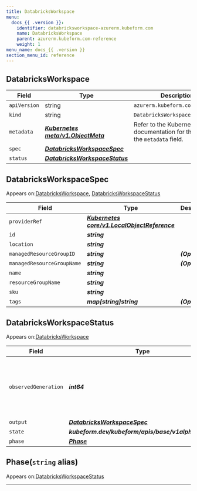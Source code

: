 ```yaml
---
title: DatabricksWorkspace
menu:
  docs_{{ .version }}:
    identifier: databricksworkspace-azurerm.kubeform.com
    name: DatabricksWorkspace
    parent: azurerm.kubeform.com-reference
    weight: 1
menu_name: docs_{{ .version }}
section_menu_id: reference
---
```


## DatabricksWorkspace
| Field | Type | Description |
| ------ | ----- | ----------- |
| `apiVersion` | string | `azurerm.kubeform.com/v1alpha1` |
|    `kind` | string | `DatabricksWorkspace` |
| `metadata` | ***[Kubernetes meta/v1.ObjectMeta](https://kubernetes.io/docs/reference/generated/kubernetes-api/v1.13/#objectmeta-v1-meta)***|Refer to the Kubernetes API documentation for the fields of the `metadata` field.|
| `spec` | ***[DatabricksWorkspaceSpec](#databricksworkspacespec)***||
| `status` | ***[DatabricksWorkspaceStatus](#databricksworkspacestatus)***||
## DatabricksWorkspaceSpec

Appears on:[DatabricksWorkspace](#databricksworkspace), [DatabricksWorkspaceStatus](#databricksworkspacestatus)

| Field | Type | Description |
| ------ | ----- | ----------- |
| `providerRef` | ***[Kubernetes core/v1.LocalObjectReference](https://kubernetes.io/docs/reference/generated/kubernetes-api/v1.13/#localobjectreference-v1-core)***||
| `id` | ***string***||
| `location` | ***string***||
| `managedResourceGroupID` | ***string***| ***(Optional)*** |
| `managedResourceGroupName` | ***string***| ***(Optional)*** |
| `name` | ***string***||
| `resourceGroupName` | ***string***||
| `sku` | ***string***||
| `tags` | ***map[string]string***| ***(Optional)*** |
## DatabricksWorkspaceStatus

Appears on:[DatabricksWorkspace](#databricksworkspace)

| Field | Type | Description |
| ------ | ----- | ----------- |
| `observedGeneration` | ***int64***| ***(Optional)*** Resource generation, which is updated on mutation by the API Server.|
| `output` | ***[DatabricksWorkspaceSpec](#databricksworkspacespec)***| ***(Optional)*** |
| `state` | ***kubeform.dev/kubeform/apis/base/v1alpha1.State***| ***(Optional)*** |
| `phase` | ***[Phase](#phase)***| ***(Optional)*** |
## Phase(`string` alias)

Appears on:[DatabricksWorkspaceStatus](#databricksworkspacestatus)

---
